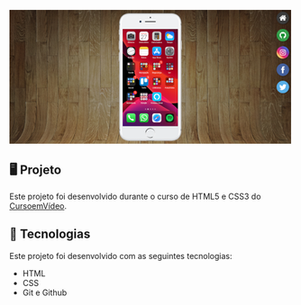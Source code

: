 <p>
    <img src="imagens/preview.png" alt="Prévia do Site"/>
</p>

## 🖥️ Projeto
Este projeto foi desenvolvido durante o curso de HTML5 e CSS3 do [CursoemVídeo](https://www.cursoemvideo.com/).

## 🚀 Tecnologias
Este projeto foi desenvolvido com as seguintes tecnologias:

- HTML
- CSS
- Git e Github